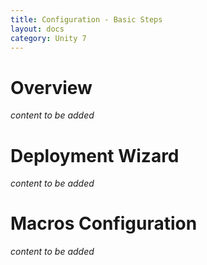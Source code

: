 ```yaml
---
title: Configuration - Basic Steps
layout: docs
category: Unity 7
---
```

# Overview

*content to be added*

# Deployment Wizard

*content to be added*

# Macros Configuration

*content to be added*





